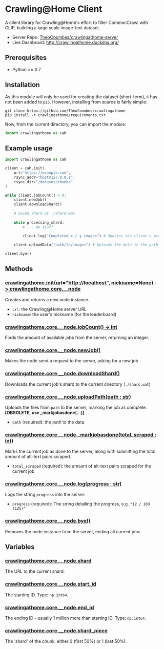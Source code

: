 # Crawling@Home Client
A client library for Crawling@Home's effort to filter CommonCrawl with CLIP, building a large scale image-text dataset.
* Server Repo: [TheoCoombes/crawlingathome-server](https://github.com/TheoCoombes/crawlingathome-server)
* Live Dashboard: http://crawlingathome.duckdns.org/

## Prerequisites
* Python >= 3.7

## Installation
As this module will only be used for creating the dataset (short-term), it has not been added to `pip`. However, installing from source is fairly simple:
```
git clone https://github.com/TheoCoombes/crawlingathome
pip install -r crawlingathome/requirements.txt
```
Now, from the current directory, you can import the module:
```py
import crawlingathome as cah
```

## Example usage
```py
import crawlingathome as cah

client = cah.init(
    url="https://example.com",
    rsync_addr="host@127.0.0.1",
    rsync_dir="/dataset/chunks"
)

while client.jobCount() > 0:
    client.newJob()
    client.downloadShard()
    
    # Saved shard at ./shard.wat
    
    while processing_shard:
        # ... do stuff

        client.log("Completed x / y images") # Updates the client's progress to the server
    
    client.uploadData("path/to/images") # Uploads the data in the path and marks the job as complete

client.bye()
```

## Methods

### [crawlingathome.init(url="http://localhost", nickname=None) -> crawlingathome.core.__node](https://github.com/TheoCoombes/crawlingathome/blob/main/core.py#L21)
Creates and returns a new node instance.
* `url`: the Crawling@Home server URL
* `nickname`: the user's nickname (for the leaderboard)

### [crawlingathome.core.__node.jobCount() -> int](https://github.com/TheoCoombes/crawlingathome/blob/main/core.py#L63)
Finds the amount of available jobs from the server, returning an integer.

### [crawlingathome.core.__node.newJob()](https://github.com/TheoCoombes/crawlingathome/blob/main/core.py#L81)
Makes the node send a request to the server, asking for a new job.

### [crawlingathome.core.__node.downloadShard()](https://github.com/TheoCoombes/crawlingathome/blob/main/core.py#L102)
Downloads the current job's shard to the current directory (`./shard.wat`)

### [crawlingathome.core.__node.uploadPath(path : str)](https://github.com/TheoCoombes/crawlingathome/blob/main/core.py#L124)
Uploads the files from `path` to the server, marking the job as complete. **[OBSOLETE, use _markjobasdone(...)]**
* `path` (required): the path to the data

### [crawlingathome.core.__node._markjobasdone(total_scraped : int)](https://github.com/TheoCoombes/crawlingathome/blob/main/core.py#L156)
Marks the current job as done to the server, along with submitting the total amount of alt-text pairs scraped.
* `total_scraped` (required): the amount of alt-text pairs scraped for the current job

### [crawlingathome.core.__node.log(progress : str)](https://github.com/TheoCoombes/crawlingathome/blob/main/core.py#L169)
Logs the string `progress` into the server.
* `progress` (required): The string detailing the progress, e.g. `"12 / 100 (12%)"`

### [crawlingathome.core.__node.bye()](https://github.com/TheoCoombes/crawlingathome/blob/main/core.py#L183)
Removes the node instance from the server, ending all current jobs.

## Variables

### [crawlingathome.core.__node.shard](https://github.com/TheoCoombes/crawlingathome/blob/main/core.py#L94)
The URL to the current shard.

### [crawlingathome.core.__node.start_id](https://github.com/TheoCoombes/crawlingathome/blob/main/core.py#L95)
The starting ID. Type: `np.int64`.

### [crawlingathome.core.__node.end_id](https://github.com/TheoCoombes/crawlingathome/blob/main/core.py#L96)
The ending ID - usually 1 million more than starting ID. Type: `np.int64`.

### [crawlingathome.core.__node.shard_piece](https://github.com/TheoCoombes/crawlingathome/blob/main/core.py#L97)
The 'shard' of the chunk, either 0 (first 50%) or 1 (last 50%).
